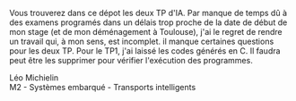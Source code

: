 

Vous trouverez dans ce dépot les deux TP d'IA. Par manque de temps dû à des examens programés dans un délais trop proche de la date de début de mon stage (et de mon déménagement à Toulouse), j'ai le regret de rendre un travail qui, à mon sens, est incomplet. il manque certaines questions pour les deux TP. 
Pour le TP1, j'ai laissé les codes générés en C. Il faudra peut être les supprimer pour vérifier l'exécution des programmes. 

Léo Michielin  
M2 - Systèmes embarqué - Transports intelligents
